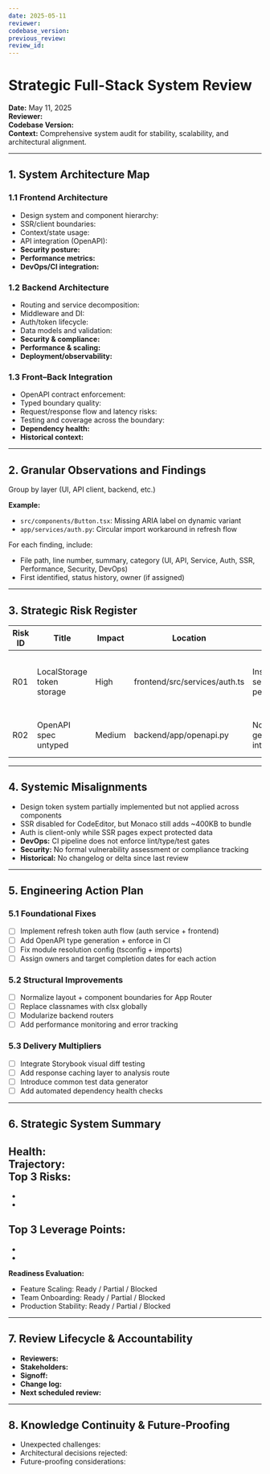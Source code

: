 ```yaml
---
date: 2025-05-11
reviewer: 
codebase_version: 
previous_review: 
review_id: 
---
```


# Strategic Full-Stack System Review

**Date:** May 11, 2025  
**Reviewer:**  
**Codebase Version:**  
**Context:** Comprehensive system audit for stability, scalability, and architectural alignment.

---

## 1. System Architecture Map

### 1.1 Frontend Architecture
- Design system and component hierarchy:
- SSR/client boundaries:
- Context/state usage:
- API integration (OpenAPI):
- **Security posture:**
- **Performance metrics:**
- **DevOps/CI integration:**

### 1.2 Backend Architecture
- Routing and service decomposition:
- Middleware and DI:
- Auth/token lifecycle:
- Data models and validation:
- **Security & compliance:**
- **Performance & scaling:**
- **Deployment/observability:**

### 1.3 Front–Back Integration
- OpenAPI contract enforcement:
- Typed boundary quality:
- Request/response flow and latency risks:
- Testing and coverage across the boundary:
- **Dependency health:**
- **Historical context:**

---

## 2. Granular Observations and Findings

Group by layer (UI, API client, backend, etc.)

**Example:**
- `src/components/Button.tsx`: Missing ARIA label on dynamic variant
- `app/services/auth.py`: Circular import workaround in refresh flow

For each finding, include:
- File path, line number, summary, category (UI, API, Service, Auth, SSR, Performance, Security, DevOps)
- First identified, status history, owner (if assigned)

---

## 3. Strategic Risk Register

| Risk ID | Title | Impact | Location | Root Cause | Mitigation Plan | First Identified | Owner | Status History | Addresses Action(s) |
|---------|-------|--------|----------|------------|------------------|------------------|-------|----------------|---------------------|
| R01     | LocalStorage token storage | High | frontend/src/services/auth.ts | Insecure session persistence | Move to HttpOnly cookie-based refresh token flow | 2025-05-11 |  | Identified | A01 |
| R02     | OpenAPI spec untyped | Medium | backend/app/openapi.py | No type generator integrated | Auto-generate types during CI | 2025-05-11 |  | Identified | A02 |

---

## 4. Systemic Misalignments

- Design token system partially implemented but not applied across components
- SSR disabled for CodeEditor, but Monaco still adds ~400KB to bundle
- Auth is client-only while SSR pages expect protected data
- **DevOps:** CI pipeline does not enforce lint/type/test gates
- **Security:** No formal vulnerability assessment or compliance tracking
- **Historical:** No changelog or delta since last review

---

## 5. Engineering Action Plan

### 5.1 Foundational Fixes
- [ ] Implement refresh token auth flow (auth service + frontend) <span id="A01"></span>
- [ ] Add OpenAPI type generation + enforce in CI <span id="A02"></span>
- [ ] Fix module resolution config (tsconfig + imports)
- [ ] Assign owners and target completion dates for each action

### 5.2 Structural Improvements
- [ ] Normalize layout + component boundaries for App Router
- [ ] Replace classnames with clsx globally
- [ ] Modularize backend routers
- [ ] Add performance monitoring and error tracking

### 5.3 Delivery Multipliers
- [ ] Integrate Storybook visual diff testing
- [ ] Add response caching layer to analysis route
- [ ] Introduce common test data generator
- [ ] Add automated dependency health checks

---

## 6. Strategic System Summary

**Health:**  
**Trajectory:**  
**Top 3 Risks:**  
-  
-  
-  

**Top 3 Leverage Points:**  
-  
-  
-  

**Readiness Evaluation:**
- Feature Scaling: Ready / Partial / Blocked  
- Team Onboarding: Ready / Partial / Blocked  
- Production Stability: Ready / Partial / Blocked

---

## 7. Review Lifecycle & Accountability

- **Reviewers:**
- **Stakeholders:**
- **Signoff:**
- **Change log:**
- **Next scheduled review:**

---

## 8. Knowledge Continuity & Future-Proofing

- Unexpected challenges:
- Architectural decisions rejected:
- Future-proofing considerations:
